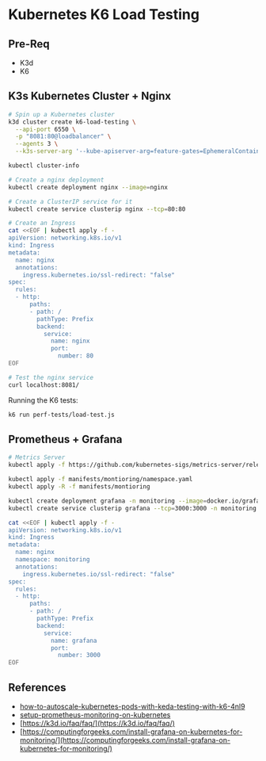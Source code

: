 # Kubernetes K6 Load Testing

## Pre-Req

* K3d
* K6

## K3s Kubernetes Cluster + Nginx

```zsh
# Spin up a Kubernetes cluster
k3d cluster create k6-load-testing \
  --api-port 6550 \
  -p "8081:80@loadbalancer" \
  --agents 3 \
  --k3s-server-arg '--kube-apiserver-arg=feature-gates=EphemeralContainers=true'

kubectl cluster-info

# Create a nginx deployment
kubectl create deployment nginx --image=nginx

# Create a ClusterIP service for it
kubectl create service clusterip nginx --tcp=80:80

# Create an Ingress
cat <<EOF | kubectl apply -f -
apiVersion: networking.k8s.io/v1
kind: Ingress
metadata:
  name: nginx
  annotations:
    ingress.kubernetes.io/ssl-redirect: "false"
spec:
  rules:
  - http:
      paths:
      - path: /
        pathType: Prefix
        backend:
          service:
            name: nginx
            port:
              number: 80
EOF

# Test the nginx service
curl localhost:8081/
```

Running the K6 tests:

```zsh
k6 run perf-tests/load-test.js
```

## Prometheus + Grafana

```zsh
# Metrics Server
kubectl apply -f https://github.com/kubernetes-sigs/metrics-server/releases/latest/download/components.yaml

```

```zsh
kubectl apply -f manifests/montioring/namespace.yaml
kubectl apply -R -f manifests/montioring

kubectl create deployment grafana -n monitoring --image=docker.io/grafana/grafana:latest
kubectl create service clusterip grafana --tcp=3000:3000 -n monitoring

cat <<EOF | kubectl apply -f -
apiVersion: networking.k8s.io/v1
kind: Ingress
metadata:
  name: nginx
  namespace: monitoring
  annotations:
    ingress.kubernetes.io/ssl-redirect: "false"
spec:
  rules:
  - http:
      paths:
      - path: /
        pathType: Prefix
        backend:
          service:
            name: grafana
            port:
              number: 3000
EOF
```

## References

* [how-to-autoscale-kubernetes-pods-with-keda-testing-with-k6-4nl9](https://dev.to/k6/how-to-autoscale-kubernetes-pods-with-keda-testing-with-k6-4nl9)
* [setup-prometheus-monitoring-on-kubernetes](https://devopscube.com/setup-prometheus-monitoring-on-kubernetes/)
* [https://k3d.io/faq/faq/](https://k3d.io/faq/faq/)
* [https://computingforgeeks.com/install-grafana-on-kubernetes-for-monitoring/](https://computingforgeeks.com/install-grafana-on-kubernetes-for-monitoring/)